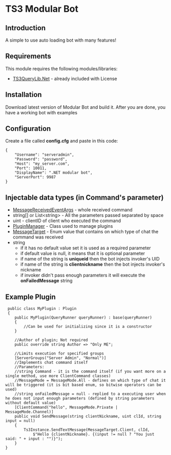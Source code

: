 # TS3 Modular Bot

## Introduction

A simple to use auto loading bot with many features!

## Requirements

This module requires the following modules/libraries:

* [TS3QueryLib.Net](https://github.com/Scordo/TS3QueryLib.Net) - already included with License

## Installation

Download latest version of Modular Bot and build it. After you are done, you have a working bot with examples

## Configuration

Create a file called __config.cfg__ and paste in this code:
```
{
    "Username": "serveradmin",
    "Password": "password",
    "Host": "my_server.com",
    "Port": 10011,
    "DisplayName": ".NET modular bot",
    "ServerPort": 9987
}
```
## Injectable data types (in Command's parameter)

* [MessageReceivedEventArgs](https://github.com/Najsr/TeamSpeak3ModularBot/blob/c5bebf790687146bc055ab96b54d887cb3b7db21/TS3QueryLib.Core.Framework/Server/Notification/EventArgs/MessageReceivedEventArgs.cs) - whole received command
* string[] or List\<string\> - All the parameters passed separated by space
* uint - clientID of client who executed the command
* [PluginManager](https://github.com/Najsr/TeamSpeak3ModularBot/blob/master/TeamSpeak3ModularBot/PluginCore/PluginManager.cs) - Class used to manage plugins
* [MessageTarget](https://github.com/Najsr/TeamSpeak3ModularBot/blob/c5bebf790687146bc055ab96b54d887cb3b7db21/TS3QueryLib.Core.Framework/CommandHandling/MessageTarget.cs) - Enum value that contains on which type of chat the command was received
* string
    * if it has no default value set it is used as a required parameter
    * if default value is null, it means that it is optional parameter
    * if name of the string is __uniqueid__ then the bot injects invoker's UID
    * if name of the string is __clientnickname__ then the bot injects invoker's nickname
    * if invoker didn't pass enough parameters it will execute the __onFailedMessage__ string 
    
## Example Plugin
```
 public class MyPlugin : Plugin
 {
    public MyPlugin(QueryRunner queryRunner) : base(queryRunner)
    {
		//Can be used for initializing since it is a constructor
    }

	//Author of plugin; Not required
    public override string Author => "Only ME";

	//Limits execution for specified groups
	[ServerGroups("Server Admin", "Normal")]
    //Implements chat command itself
    //Parameters: 
    //string Command - it is the command itself (if you want more on a single method, use more ClientCommand classes)
    //MessageMode = MessageMode.All - defines on which type of chat it will be triggered (it is bit based enum, so bitwise operators can be used)
    //string onFailedMessage = null - replied to a executing user when he does not input enough parameters (defined by string parameters without default value)
    [ClientCommand("hello", MessageMode.Private | MessageMode.Channel)]
    public void SendMessage(string clientNickname, uint clId, string input = null)
    {
        Ts3Instance.SendTextMessage(MessageTarget.Client, clId,
            $"Hello {clientNickname}. {(input != null ? "You just said: " + input : "")}");
    }
}
```